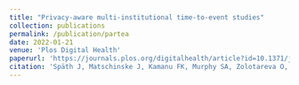 ```yaml
---
title: "Privacy-aware multi-institutional time-to-event studies"
collection: publications
permalink: /publication/partea
date: 2022-01-21
venue: 'Plos Digital Health'
paperurl: 'https://journals.plos.org/digitalhealth/article?id=10.1371/journal.pdig.0000101'
citation: 'Späth J, Matschinske J, Kamanu FK, Murphy SA, Zolotareva O, et al. (2022) Privacy-aware multi-institutional time-to-event studies. PLOS Digital Health 1(9): e0000101. https://doi.org/10.1371/journal.pdig.0000101'
---
```

